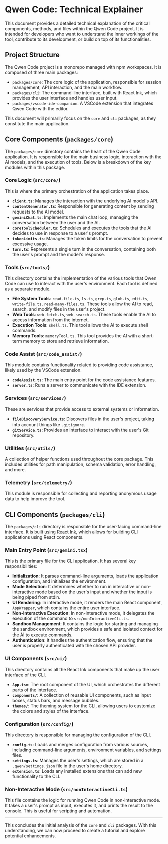 # Qwen Code: Technical Explainer

This document provides a detailed technical explanation of the critical components, methods, and files within the Qwen Code project. It is intended for developers who want to understand the inner workings of the tool, contribute to its development, or build on top of its functionalities.

## Project Structure

The Qwen Code project is a monorepo managed with npm workspaces. It is composed of three main packages:

-   `packages/core`: The core logic of the application, responsible for session management, API interaction, and the main workflow.
-   `packages/cli`: The command-line interface, built with React Ink, which provides the user interface and handles user input.
-   `packages/vscode-ide-companion`: A VSCode extension that integrates Qwen Code with the editor.

This document will primarily focus on the `core` and `cli` packages, as they constitute the main application.

## Core Components (`packages/core`)

The `packages/core` directory contains the heart of the Qwen Code application. It is responsible for the main business logic, interaction with the AI models, and the execution of tools. Below is a breakdown of the key modules within this package.

### Core Logic (`src/core/`)

This is where the primary orchestration of the application takes place.

*   **`client.ts`**: Manages the interaction with the underlying AI model's API.
*   **`contentGenerator.ts`**: Responsible for generating content by sending requests to the AI model.
*   **`geminiChat.ts`**: Implements the main chat loop, managing the conversation between the user and the AI.
*   **`coreToolScheduler.ts`**: Schedules and executes the tools that the AI decides to use in response to a user's prompt.
*   **`tokenLimits.ts`**: Manages the token limits for the conversation to prevent excessive usage.
*   **`turn.ts`**: Represents a single turn in the conversation, containing both the user's prompt and the model's response.

### Tools (`src/tools/`)

This directory contains the implementation of the various tools that Qwen Code can use to interact with the user's environment. Each tool is defined as a separate module.

*   **File System Tools**: `read-file.ts`, `ls.ts`, `grep.ts`, `glob.ts`, `edit.ts`, `write-file.ts`, `read-many-files.ts`. These tools allow the AI to read, search, and modify files in the user's project.
*   **Web Tools**: `web-fetch.ts`, `web-search.ts`. These tools enable the AI to access information from the internet.
*   **Execution Tools**: `shell.ts`. This tool allows the AI to execute shell commands.
*   **Memory Tools**: `memoryTool.ts`. This tool provides the AI with a short-term memory to store and retrieve information.

### Code Assist (`src/code_assist/`)

This module contains functionality related to providing code assistance, likely used by the VSCode extension.

*   **`codeAssist.ts`**: The main entry point for the code assistance features.
*   **`server.ts`**: Runs a server to communicate with the IDE extension.

### Services (`src/services/`)

These are services that provide access to external systems or information.

*   **`fileDiscoveryService.ts`**: Discovers files in the user's project, taking into account things like `.gitignore`.
*   **`gitService.ts`**: Provides an interface to interact with the user's Git repository.

### Utilities (`src/utils/`)

A collection of helper functions used throughout the core package. This includes utilities for path manipulation, schema validation, error handling, and more.

### Telemetry (`src/telemetry/`)

This module is responsible for collecting and reporting anonymous usage data to help improve the tool.

## CLI Components (`packages/cli`)

The `packages/cli` directory is responsible for the user-facing command-line interface. It is built using [React Ink](https://github.com/vadimdemedes/ink), which allows for building CLI applications using React components.

### Main Entry Point (`src/gemini.tsx`)

This is the primary file for the CLI application. It has several key responsibilities:

*   **Initialization**: It parses command-line arguments, loads the application configuration, and initializes the environment.
*   **Mode Selection**: It determines whether to run in interactive or non-interactive mode based on the user's input and whether the input is being piped from stdin.
*   **UI Rendering**: In interactive mode, it renders the main React component, `AppWrapper`, which contains the entire user interface.
*   **Non-Interactive Execution**: In non-interactive mode, it delegates the execution of the command to `src/nonInteractiveCli.ts`.
*   **Sandbox Management**: It contains the logic for starting and managing the sandbox environment, which provides a safe and isolated context for the AI to execute commands.
*   **Authentication**: It handles the authentication flow, ensuring that the user is properly authenticated with the chosen API provider.

### UI Components (`src/ui/`)

This directory contains all the React Ink components that make up the user interface of the CLI.

*   **`App.tsx`**: The root component of the UI, which orchestrates the different parts of the interface.
*   **`components/`**: A collection of reusable UI components, such as input boxes, status bars, and message bubbles.
*   **`themes/`**: The theming system for the CLI, allowing users to customize the colors and styles of the interface.

### Configuration (`src/config/`)

This directory is responsible for managing the configuration of the CLI.

*   **`config.ts`**: Loads and merges configuration from various sources, including command-line arguments, environment variables, and settings files.
*   **`settings.ts`**: Manages the user's settings, which are stored in a `.qwen/settings.json` file in the user's home directory.
*   **`extension.ts`**: Loads any installed extensions that can add new functionality to the CLI.

### Non-Interactive Mode (`src/nonInteractiveCli.ts`)

This file contains the logic for running Qwen Code in non-interactive mode. It takes a user's prompt as input, executes it, and prints the result to the console. This is useful for scripting and automation.

---

This concludes the initial analysis of the `core` and `cli` packages. With this understanding, we can now proceed to create a tutorial and explore potential enhancements.

